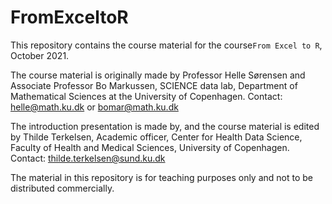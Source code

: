 # FromExceltoR

This repository contains the course material for the course`From Excel to R`, October 2021.   

The course material is originally made by Professor Helle Sørensen and Associate Professor Bo Markussen, SCIENCE data lab, Department of Mathematical Sciences at the University of Copenhagen.
Contact: helle@math.ku.dk or bomar@math.ku.dk   

The introduction presentation is made by, and the course material is edited by Thilde Terkelsen, Academic officer, Center for Health Data Science, Faculty of Health and Medical Sciences, University of Copenhagen.
Contact: thilde.terkelsen@sund.ku.dk   

The material in this repository is for teaching purposes only and not to be distributed commercially.
